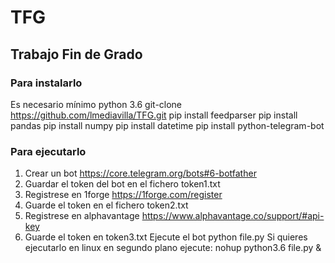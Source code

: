 # TFG
## Trabajo Fin de Grado
### Para instalarlo
Es necesario mínimo python 3.6
git-clone https://github.com/lmediavilla/TFG.git
pip install feedparser
pip install pandas
pip install numpy
pip install datetime
pip install python-telegram-bot

### Para ejecutarlo
1. Crear un bot https://core.telegram.org/bots#6-botfather
2. Guardar el token del bot en el fichero token1.txt
3. Registrese en 1forge https://1forge.com/register
4. Guarde el token en el fichero token2.txt
5. Registrese en alphavantage https://www.alphavantage.co/support/#api-key
6. Guarde el token en token3.txt
Ejecute el bot
python file.py
Si quieres ejecutarlo en linux en segundo plano ejecute:
nohup python3.6 file.py &
